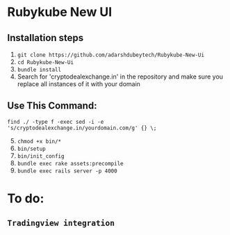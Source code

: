 # Rubykube New UI

## Installation steps

1. `git clone https://github.com/adarshdubeytech/Rubykube-New-Ui`
2. `cd Rubykube-New-Ui`
3. `bundle install`
4. Search for 'cryptodealexchange.in' in the repository and make sure you replace all instances of it with your domain
 ## Use This Command:
 `find ./ -type f -exec sed -i -e 's/cryptodealexchange.in/yourdomain.com/g' {} \;`

5. `chmod +x bin/*`
6. `bin/setup`
7. `bin/init_config`
8. `bundle exec rake assets:precompile`
9. `bundle exec rails server -p 4000`


# To do: 
## `Tradingview integration`

